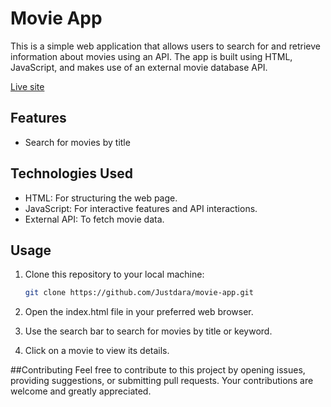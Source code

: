 # Movie App

This is a simple web application that allows users to search for and retrieve information about movies using an API. The app is built using HTML, JavaScript, and makes use of an external movie database API.

[Live site](https://olabampe-movieapp.netlify.app/)

## Features

- Search for movies by title

## Technologies Used

- HTML: For structuring the web page.
- JavaScript: For interactive features and API interactions.
- External API: To fetch movie data.

## Usage

1. Clone this repository to your local machine:

   ```bash
   git clone https://github.com/Justdara/movie-app.git
2. Open the index.html file in your preferred web browser.

3. Use the search bar to search for movies by title or keyword.

4. Click on a movie to view its details.

##Contributing
Feel free to contribute to this project by opening issues, providing suggestions, or submitting pull requests. Your contributions are welcome and greatly appreciated.

